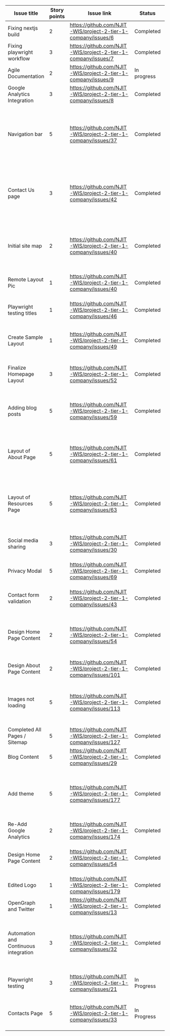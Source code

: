 | Issue title | Story points | Issue link | Status | Assigned to | Assigned on | Completed on | Category | Status notes |
| --- | --- | --- | --- | --- | --- | --- | --- | --- |  
| Fixing nextjs build | 2 | https://github.com/NJIT-WIS/project-2-tier-1-company/issues/6 | Completed | eyh3 | 4/4/23 | 4/4/23 | Fix | Copied files locally and pushed | 
| Fixing playwright workflow | 3 | https://github.com/NJIT-WIS/project-2-tier-1-company/issues/7 | Completed | SarangAP | 4/4/23 | 4/4/23 | Fix | Modified workflow files | 
| Agile Documentation | 2 | https://github.com/NJIT-WIS/project-2-tier-1-company/issues/9 | In progress | km776 | 4/6/2023 | 4/6/23 | Documentation | Worked on presentation |
| Google Analytics Integration | 3 | https://github.com/NJIT-WIS/project-2-tier-1-company/issues/8 | Completed | SarangAP | 4/6/2023 | 4/17/23 | Analytics and Blog| Added GA to every page |
| Navigation bar | 5 | https://github.com/NJIT-WIS/project-2-tier-1-company/issues/37 | Completed | SarangAP | 4/11/2023 | 4/11/2023 | Design and Content | Currently have home and about section, will add more navbar items when we add more pages|
| Contact Us page | 3 | https://github.com/NJIT-WIS/project-2-tier-1-company/issues/42 | Completed | SarangAP | 4/11/2023 | 4/11/2023 | Design and Content | Added fields for name, email, and comment. Will need to update with form validation|
| Initial site map | 2 | https://github.com/NJIT-WIS/project-2-tier-1-company/issues/40 | Completed | SarangAP | 4/11/2023 | 4/11/2023 | Design and Content | Added pages for blog, contact, resources, and services|
| Remote Layout Pic | 1 | https://github.com/NJIT-WIS/project-2-tier-1-company/issues/40 | Completed | SarangAP | 4/11/2023 | 4/11/2023 | Design and Content | Removed pic and title from layout.js|
| Playwright testing titles | 1 | https://github.com/NJIT-WIS/project-2-tier-1-company/issues/46 | Completed | SarangAP | 4/11/2023 | 4/11/2023 | Testing and Documentation| Added paths and titles to pages array|
| Create Sample Layout | 1 | https://github.com/NJIT-WIS/project-2-tier-1-company/issues/49 | Completed | eyh3 | 4/12/2023 | 4/12/2023 | Design and Content | Added banner image and tested text layouts | 
| Finalize Homepage Layout | 3 | https://github.com/NJIT-WIS/project-2-tier-1-company/issues/52 | Completed | eyh3 | 4/12/2023 | 4/12/2023 | Design and Content | Added hero image, filler text, and fixed image margins |
| Adding blog posts | 5 | https://github.com/NJIT-WIS/project-2-tier-1-company/issues/59 | Completed | SarangAP | 4/13/2023 | 4/13/2023 | Analytics and Blog | Blog page was created, content was populated at a later time |
| Layout of About Page | 5 | https://github.com/NJIT-WIS/project-2-tier-1-company/issues/61 | Completed | eyh3 | 4/15/2023 | 4/16/2023 | Design and Content | Sample layout for the about page with placeholder text and images |
| Layout of Resources Page | 5 | https://github.com/NJIT-WIS/project-2-tier-1-company/issues/63 | Completed | eyh3 | 4/15/2023 | 4/16/2023 | Design and Content | Sample layout for the resources page with placeholder text and images |
| Social media sharing | 3 | https://github.com/NJIT-WIS/project-2-tier-1-company/issues/30 | Completed | SarangAP | 4/17/2023 | 4/17/2023 | User Engagement | Added social media to page footer |
| Privacy Modal | 5 | https://github.com/NJIT-WIS/project-2-tier-1-company/issues/69 | Completed | SarangAP | 4/17/2023 | 4/17/2023 | User Engagement | Added privacy modal to index.js |
| Contact form validation | 2 | https://github.com/NJIT-WIS/project-2-tier-1-company/issues/43 | Completed | SarangAP | 4/11/2023 | 4/17/2023 | Testing and Documentation | Added validation to contact page form |
| Design Home Page Content | 2 | https://github.com/NJIT-WIS/project-2-tier-1-company/issues/54 | Completed | km776 | 4/19/2023 | 4/20/2023 | Design and Content | Added proper text to homepage that fits sage brand archetype |
| Design About Page Content | 2 | https://github.com/NJIT-WIS/project-2-tier-1-company/issues/101 | Completed | km776 | 4/20/2023 | 4/20/2023 | Design and Content | Added about page text |
| Images not loading | 5 | https://github.com/NJIT-WIS/project-2-tier-1-company/issues/113 | Completed | SarangAP | 4/20/2023 | 4/22/2023 | Design and Content | Some immages were not loading correctly across pages |
| Completed All Pages / Sitemap | 5 | https://github.com/NJIT-WIS/project-2-tier-1-company/issues/127 | Completed | eyh3 | 4/21/2023 | 4/212023 | Deployment | Created all pages with filler content |
| Blog Content | 5 | https://github.com/NJIT-WIS/project-2-tier-1-company/issues/29 | Completed | eyh3 | 4/21/2023 | 4/22/2023 | Analytics and Blog | Add blog content |
| Add theme | 5 | https://github.com/NJIT-WIS/project-2-tier-1-company/issues/177 | Completed | SarangAP | 4/18/2023 | 4/18/2023 | Design and Content | Theme addition task began on 4/18 but issue formerly created on 4/22 |
| Re-Add Google Analytics | 2 | https://github.com/NJIT-WIS/project-2-tier-1-company/issues/174 | Completed | SarangAP | 4/22/2023 | 4/22/2023 | Analytics and Blog | Will provide analytics for every page |
| Design Home Page Content | 2 | https://github.com/NJIT-WIS/project-2-tier-1-company/issues/54 | Completed | km776 | 4/22/2023 | 4/22/2023 | Design and Content | Edited theme colors to match archetype |
| Edited Logo | 1 | https://github.com/NJIT-WIS/project-2-tier-1-company/issues/179 | Completed | km776 | 4/22/2023 | 4/22/2023 | Design and Content | Edit Logo SVG |
| OpenGraph and Twitter | 1 | https://github.com/NJIT-WIS/project-2-tier-1-company/issues/13 | Completed | SarangAP | 4/22/2023 | 4/22/2023 | Framework and SEO | Added tags to app.js |
| Automation and Continuous integration | 3 | https://github.com/NJIT-WIS/project-2-tier-1-company/issues/32 | Completed | SarangAP | 4/22/2023 | 4/23/2023 | Testing and documentation | Modified existing workflows, added code quality check and main branch protection|
| Playwright testing | 3 | https://github.com/NJIT-WIS/project-2-tier-1-company/issues/21 | In Progress | SarangAP | 4/23/2023 | TBD | Testing and documentation | Added test for links and images loading|
| Contacts Page | 5 | https://github.com/NJIT-WIS/project-2-tier-1-company/issues/33 | In Progress | eyh3 | 4/24/2023 | TBD | User Engagement | Added email integration into the Contacts page|


